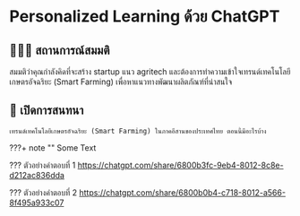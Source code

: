 # Personalized Learning ด้วย ChatGPT

## 👩🏻‍💼 สถานการณ์สมมติ
สมมติว่าคุณกำลังคิดที่จะสร้าง startup แนว agritech และต้องการทำความเข้าใจเทรนด์เทคโนโลยีเกษตรอัจฉริยะ (Smart Farming) เพื่อหาแนวทางพัฒนาผลิตภัณฑ์ที่น่าสนใจ

## 🚀 เปิดการสนทนา

```prompt
เทรนด์เทคโนโลยีเกษตรอัจฉริยะ (Smart Farming) ในภาคอีสานของประเทศไทย ตอนนี้มีอะไรบ้าง
```

???+ note ""
    Some Text

??? ตัวอย่างคำตอบที่ 1
    https://chatgpt.com/share/6800b3fc-9eb4-8012-8c8e-d212ac836dda
    
??? ตัวอย่างคำตอบที่ 2
    https://chatgpt.com/share/6800b0b4-c718-8012-a566-8f495a933c07